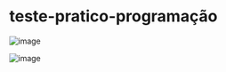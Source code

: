 # teste-pratico-programação

![image](https://user-images.githubusercontent.com/94297628/198837681-0500c656-506a-46c3-9f72-b01a2bf2b7d5.png)

![image](https://user-images.githubusercontent.com/94297628/198837710-74350853-139b-405f-8845-2db8d4b2fefd.png)
